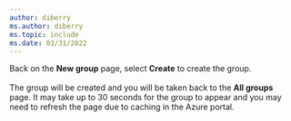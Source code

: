 ```yaml
---
author: diberry
ms.author: diberry
ms.topic: include
ms.date: 03/31/2022
---
```

Back on the **New group** page, select **Create** to create the group.<br>
<br>
The group will be created and you will be taken back to the **All groups** page.  It may take up to 30 seconds for the group to appear and you may need to refresh the page due to caching in the Azure portal.